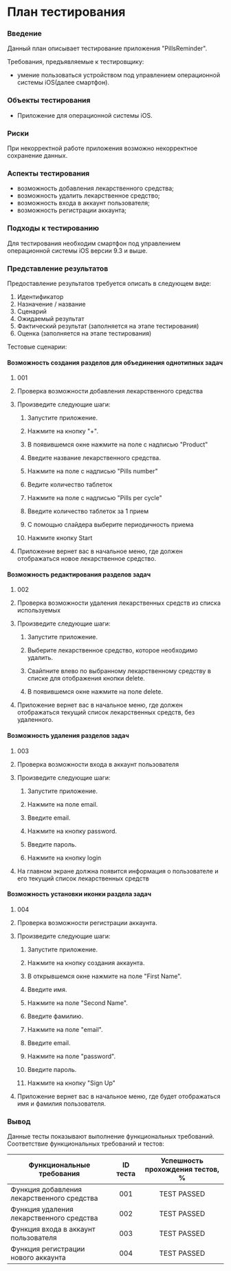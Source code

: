 # План тестирования

### Введение

Данный план описывает тестирование приложения "PillsReminder".

Требования, предъявляемые к тестировщику:

* умение пользоваться устройством под управлением операционной системы iOS(далее смартфон).

### Объекты тестирования

* Приложение для операционной системы iOS.

### Риски

При некорректной работе приложения возможно некорректное сохранение данных.

### Аспекты тестирования

* возможность добавления лекарственного средства;
* возможность удалить лекарственное средство;
* возможность входа в аккаунт пользователя;
* возможность регистрации аккаунта;

### Подходы к тестированию

Для тестирования необходим смартфон под управлением операционной системы iOS версии 9.3 и выше.

### Представление результатов

Предоставление результатов требуется описать в следующем виде:

1. Идентификатор
2. Назначение / название
3. Сценарий
4. Ожидаемый результат
5. Фактический результат (заполняется на этапе тестирования)
6. Оценка (заполняется на этапе тестирования)

Тестовые сценарии:

#### Возможность создания разделов для объединения однотипных задач

1. 001

2. Проверка возможности добавления лекарственного средства

3. Произведите следующие шаги:

   1. Запустите приложение.

   2. Нажмите на кнопку "+".
   
   3. В появившемся окне нажмите на поле с надписью "Product"

   4. Введите название лекарственного средства.
   
   5. Нажмите на поле с надписью "Pills number"
   
   6. Ведите количество таблеток

   7. Нажмите на поле с надписью "Pills per cycle"
   
   8. Введите количество таблеток за 1 прием
   
   9. С помощью слайдера выберите периодичность приема
   
   10. Нажмите кнопку Start

4. Приложение вернет вас в начальное меню, где должен отображаться новое лекарственное средство.

#### Возможность редактирования разделов задач 

1. 002
2. Проверка возможности удаления лекарственных средств из списка используемых 
3. Произведите следующие шаги:

   1. Запустите приложение.

   2. Выберите лекарственное средство, которое необходимо удалить.

   3. Свайпните влево по выбранному лекарственному средству в списке для отображения кнопки delete.

   4. В появившемся окне нажмите на поле delete.

4. Приложение вернет вас в начальное меню, где должен отображаться текущий список лекарственных средств, без удаленного.


####  Возможность удаления разделов задач

1. 003
2. Проверка возможности входа в аккаунт пользователя
3. Произведите следующие шаги:

   1. Запустите приложение.

   2. Нажмите на поле email.

   3. Введите email.

   4. Нажмите на кнопку password.

   5. Введите пароль.
   
   6. Нажмите на кнопку login

4. На главном экране должна появится информация о пользователе и его текущий список лекарственных средств


#### Возможность установки иконки раздела задач

1. 004
2. Проверка возможности регистрации аккаунта.
3. Произведите следующие шаги:

   1. Запустите приложение.

   2. Нажмите на кнопку создания аккаунта.

   3. В открывшемся окне нажмите на поле "First Name".

   4. Введите имя.

   5. Нажмите на поле "Second Name".

   6. Введите фамилию.
   
   7. Нажмите на поле "email".

   8. Введите email.
   
   9. Нажмите на поле "password".

   10. Введите пароль.
   
   11. Нажмите на кнопку "Sign Up"
   

4. Приложение вернет вас в начальное меню, где будет отображаться имя и фамилия пользователя.



### Вывод

Данные тесты показывают выполнение функциональных требований. Соответствие функциональных требований и тестов:

| Функциональные требования                | ID теста | Успешность прохождения тестов, % |
| ---------------------------------------- | :------: | :------------------------------: |
| Функция добавления лекарственного средства | 001 | TEST PASSED|
| Функция удаления лекарственного средства | 002 |  TEST PASSED |
| Функция входа в аккаунт пользователя | 003 | TEST PASSED  |
| Функция регистрации нового аккаунта | 004 | TEST PASSED  |
